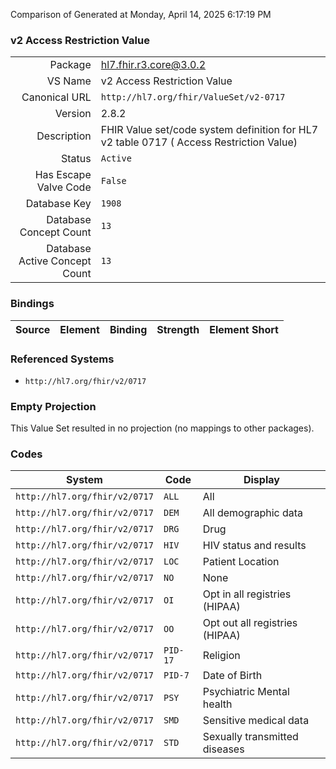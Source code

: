 Comparison of 
Generated at Monday, April 14, 2025 6:17:19 PM

### v2 Access Restriction Value

|      |     |
| ---: | --- |
| Package | hl7.fhir.r3.core@3.0.2 |
| VS Name | v2 Access Restriction Value |
| Canonical URL | `http://hl7.org/fhir/ValueSet/v2-0717` |
| Version | 2.8.2 |
| Description | FHIR Value set/code system definition for HL7 v2 table 0717 ( Access Restriction Value) |
| Status | `Active` |
| Has Escape Valve Code | `False` |
| Database Key | `1908` |
| Database Concept Count | `13` |
| Database Active Concept Count | `13` |
### Bindings

| Source | Element | Binding | Strength | Element Short |
| ------ | ------- | ------- | -------- | ------------- |

### Referenced Systems

* `http://hl7.org/fhir/v2/0717`
### Empty Projection

This Value Set resulted in no projection (no mappings to other packages).

### Codes

| System | Code | Display |
| ------ | ---- | ------- |
| `http://hl7.org/fhir/v2/0717` | `ALL` | All |
| `http://hl7.org/fhir/v2/0717` | `DEM` | All demographic data |
| `http://hl7.org/fhir/v2/0717` | `DRG` | Drug |
| `http://hl7.org/fhir/v2/0717` | `HIV` | HIV status and results |
| `http://hl7.org/fhir/v2/0717` | `LOC` | Patient Location |
| `http://hl7.org/fhir/v2/0717` | `NO` | None |
| `http://hl7.org/fhir/v2/0717` | `OI` | Opt in all registries (HIPAA) |
| `http://hl7.org/fhir/v2/0717` | `OO` | Opt out all registries (HIPAA) |
| `http://hl7.org/fhir/v2/0717` | `PID-17` | Religion |
| `http://hl7.org/fhir/v2/0717` | `PID-7` | Date of Birth |
| `http://hl7.org/fhir/v2/0717` | `PSY` | Psychiatric Mental health |
| `http://hl7.org/fhir/v2/0717` | `SMD` | Sensitive medical data |
| `http://hl7.org/fhir/v2/0717` | `STD` | Sexually transmitted diseases |
